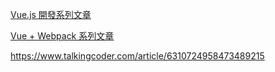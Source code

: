 
[Vue.js 開發系列文章](http://www.cnblogs.com/keepfool/category/845804.html)

[Vue + Webpack 系列文章](https://www.talkingcoder.com/article/6309726065044556372)


https://www.talkingcoder.com/article/6310724958473489215

